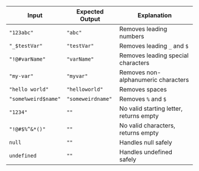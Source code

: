 | **Input**           | **Expected Output** | **Explanation**                         |
|---------------------|---------------------|-----------------------------------------|
| `"123abc"`          | `"abc"`             | Removes leading numbers                 |
| `"_$testVar"`       | `"testVar"`         | Removes leading `_` and `$`             |
| `"!@#varName"`      | `"varName"`         | Removes leading special characters      |
| `"my-var"`          | `"myvar"`           | Removes non-alphanumeric characters     |
| `"hello world"`     | `"helloworld"`      | Removes spaces                          |
| `"some%weird$name"` | `"someweirdname"`   | Removes `%` and `$`                     |
| `"1234"`            | `""`                | No valid starting letter, returns empty |
| `"!@#$%^&*()"`      | `""`                | No valid characters, returns empty      |
| `null`              | `""`                | Handles null safely                     |
| `undefined`         | `""`                | Handles undefined safely                |